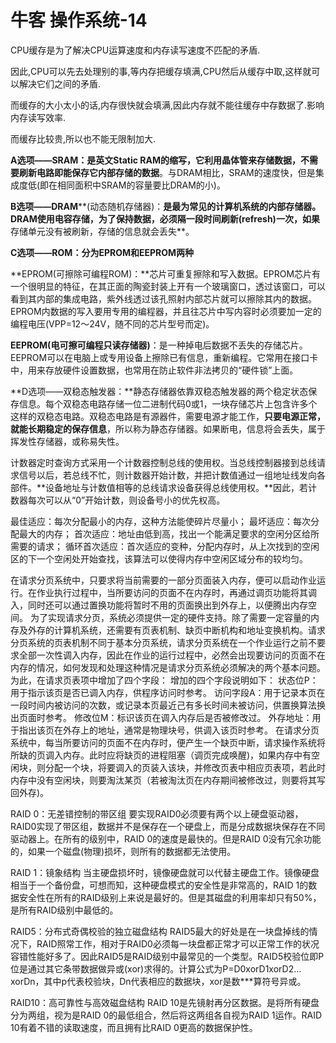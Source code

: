 # 牛客 操作系统-14

CPU缓存是为了解决CPU运算速度和内存读写速度不匹配的矛盾.

因此,CPU可以先去处理别的事,等内存把缓存填满,CPU然后从缓存中取,这样就可以解决它们之间的矛盾.

而缓存的大小太小的话,内存很快就会填满,因此内存就不能往缓存中存数据了.影响内存读写效率.

而缓存比较贵,所以也不能无限制加大.

**A选项——SRAM：**是英文Static RAM的缩写，它**利用晶体管来存储数据，不需要刷新电路即能保存它内部存储的数据**。与DRAM相比，SRAM的速度快，但是集成度低(即在相同面积中SRAM的容量要比DRAM的小)。

**B选项——DRAM****(动态随机存储器)：**是最为常见的计算机系统的内部存储器。DRAM使用电容存储，为了保持数据，**必须隔一段时间刷新(refresh)一次**，如果**存储单元没有被刷新，存储的信息就会丢失**。

**C选项——ROM：分为EPROM和EEPROM两种**

**EPROM(可擦除可编程ROM)：**芯片可重复擦除和写入数据。EPROM芯片有一个很明显的特征，在其正面的陶瓷封装上开有一个玻璃窗口，透过该窗口，可以看到其内部的集成电路，紫外线透过该孔照射内部芯片就可以擦除其内的数据。EPROM内数据的写入要用专用的编程器，并且往芯片中写内容时必须要加一定的编程电压(VPP=12～24V，随不同的芯片型号而定)。

**EEPROM(电可擦可编程只读存储器)**：是一种掉电后数据不丢失的存储芯片。EEPROM可以在电脑上或专用设备上擦除已有信息，重新编程。它常用在接口卡中，用来存放硬件设置数据，也常用在防止软件非法拷贝的“硬件锁”上面。

**D选项——双稳态触发器：**静态存储器依靠双稳态触发器的两个稳定状态保存信息。每个双稳态电路存储一位二进制代码0或1，一块存储芯片上包含许多个这样的双稳态电路。双稳态电路是有源器件，需要电源才能工作，**只要电源正常，就能长期稳定的保存信息**，所以称为静态存储器。如果断电，信息将会丢失，属于挥发性存储器，或称易失性。

计数器定时查询方式采用一个计数器控制总线的使用权。当总线控制器接到总线请求信号以后，若总线不忙，则计数器开始计数，并把计数值通过一组地址线发向各部件。**设备地址与计数值相等的总线请求设备获得总线使用权。**因此，若计数器每次可以从“0”开始计数，则设备号小的优先权高。

最佳适应：每次分配最小的内存，这种方法能使碎片尽量小；
最坏适应：每次分配最大的内存；
首次适应：地址由低到高，找出一个能满足要求的空闲分区给所需要的请求；
循环首次适应：首次适应的变种，分配内存时，从上次找到的空闲区的下一个空闲处开始查找，该算法可以使得内存中空闲区域分布的较均匀。

在请求分页系统中，只要求将当前需要的一部分页面装入内存，便可以启动作业运行。在作业执行过程中，当所要访问的页面不在内存时，再通过调页功能将其调入，同时还可以通过置换功能将暂时不用的页面换出到外存上，以便腾出内存空间。
    为了实现请求分页，系统必须提供一定的硬件支持。除了需要一定容量的内存及外存的计算机系统，还需要有页表机制、缺页中断机构和地址变换机构。请求分页系统的页表机制不同于基本分页系统，请求分页系统在一个作业运行之前不要求全部一次性调入内存，因此在作业的运行过程中，必然会出现要访问的页面不在内存的情况，如何发现和处理这种情况是请求分页系统必须解决的两个基本问题。为此，在请求页表项中增加了四个字段：
增加的四个字段说明如下：
状态位P：用于指示该页是否已调入内存，供程序访问时参考。
访问字段A：用于记录本页在一段时间内被访问的次数，或记录本页最近己有多长时间未被访问，供置换算法换出页面时参考。
修改位M：标识该页在调入内存后是否被修改过。
外存地址：用于指出该页在外存上的地址，通常是物理块号，供调入该页时参考。
    在请求分页系统中，每当所要访问的页面不在内存时，便产生一个缺页中断，请求操作系统将所缺的页调入内存。此时应将缺页的进程阻塞（调页完成唤醒)，如果内存中有空闲块，则分配一个块，将要调入的页装入该块，并修改页表中相应页表项，若此时内存中没有空闲块，则要淘汰某页（若被淘汰页在内存期间被修改过，则要将其写回外存)。

RAID 0：无差错控制的带区组
要实现RAID0必须要有两个以上硬盘驱动器，RAID0实现了带区组，数据并不是保存在一个硬盘上，而是分成数据块保存在不同驱动器上。在所有的级别中，RAID 0的速度是最快的。但是RAID 0没有冗余功能的，如果一个磁盘(物理)损坏，则所有的数据都无法使用。

RAID 1：镜象结构
当主硬盘损坏时，镜像硬盘就可以代替主硬盘工作。镜像硬盘相当于一个备份盘，可想而知，这种硬盘模式的安全性是非常高的，RAID 1的数据安全性在所有的RAID级别上来说是最好的。但是其磁盘的利用率却只有50%，是所有RAID级别中最低的。

RAID5：分布式奇偶校验的独立磁盘结构
RAID5最大的好处是在一块盘掉线的情况下，RAID照常工作，相对于RAID0必须每一块盘都正常才可以正常工作的状况容错性能好多了。因此RAID5是RAID级别中最常见的一个类型。RAID5校验位即P位是通过其它条带数据做异或(xor)求得的。计算公式为P=D0xorD1xorD2…xorDn，其中p代表校验块，Dn代表相应的数据块，xor是数***算符号异或。

RAID10：高可靠性与高效磁盘结构
RAID 10是先镜射再分区数据。是将所有硬盘分为两组，视为是RAID 0的最低组合，然后将这两组各自视为RAID 1运作。RAID 10有着不错的读取速度，而且拥有比RAID 0更高的数据保护性。